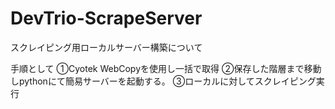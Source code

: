 # DevTrio-ScrapeServer

スクレイピング用ローカルサーバー構築について

手順として
①Cyotek WebCopyを使用し一括で取得
②保存した階層まで移動しpythonにて簡易サーバーを起動する。
③ローカルに対してスクレイピング実行
